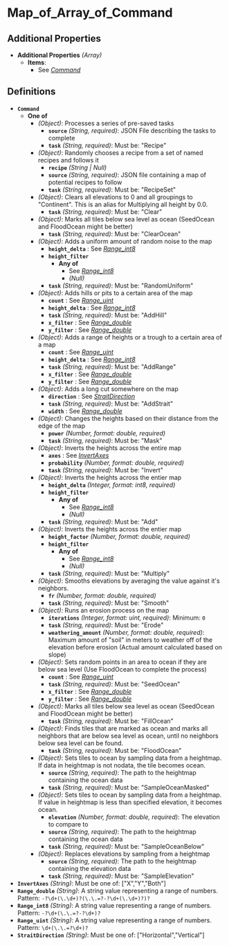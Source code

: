 # Map_of_Array_of_Command

## Additional Properties

* **Additional Properties** *(Array)*
  * **Items**:
    * See *[Command](#definitions/Command)*
## Definitions
  * <a id="definitions/Command"></a>**`Command`** 
    * **One of**
      * *(Object)*: Processes a series of pre-saved tasks
        * **`source`** *(String, required)*: JSON File describing the tasks to complete
        * **`task`** *(String, required)*: Must be: "Recipe"
      * *(Object)*: Randomly chooses a recipe from a set of named recipes and follows it
        * **`recipe`** *(String | Null)*
        * **`source`** *(String, required)*: JSON file containing a map of potential recipes to follow
        * **`task`** *(String, required)*: Must be: "RecipeSet"
      * *(Object)*: Clears all elevations to 0 and all groupings to "Continent". This is an alias for Multiplying all height by 0.0.
        * **`task`** *(String, required)*: Must be: "Clear"
      * *(Object)*: Marks all tiles below sea level as ocean (SeedOcean and FloodOcean might be better)
        * **`task`** *(String, required)*: Must be: "ClearOcean"
      * *(Object)*: Adds a uniform amount of random noise to the map
        * **`height_delta`** : See *[Range_int8](#definitions/Range_int8)*
        * **`height_filter`** 
          * **Any of**
            * See *[Range_int8](#definitions/Range_int8)*
            * *(Null)*
        * **`task`** *(String, required)*: Must be: "RandomUniform"
      * *(Object)*: Adds hills or pits to a certain area of the map
        * **`count`** : See *[Range_uint](#definitions/Range_uint)*
        * **`height_delta`** : See *[Range_int8](#definitions/Range_int8)*
        * **`task`** *(String, required)*: Must be: "AddHill"
        * **`x_filter`** : See *[Range_double](#definitions/Range_double)*
        * **`y_filter`** : See *[Range_double](#definitions/Range_double)*
      * *(Object)*: Adds a range of heights or a trough to a certain area of a map
        * **`count`** : See *[Range_uint](#definitions/Range_uint)*
        * **`height_delta`** : See *[Range_int8](#definitions/Range_int8)*
        * **`task`** *(String, required)*: Must be: "AddRange"
        * **`x_filter`** : See *[Range_double](#definitions/Range_double)*
        * **`y_filter`** : See *[Range_double](#definitions/Range_double)*
      * *(Object)*: Adds a long cut somewhere on the map
        * **`direction`** : See *[StraitDirection](#definitions/StraitDirection)*
        * **`task`** *(String, required)*: Must be: "AddStrait"
        * **`width`** : See *[Range_double](#definitions/Range_double)*
      * *(Object)*: Changes the heights based on their distance from the edge of the map
        * **`power`** *(Number, format: double, required)*
        * **`task`** *(String, required)*: Must be: "Mask"
      * *(Object)*: Inverts the heights across the entire map
        * **`axes`** : See *[InvertAxes](#definitions/InvertAxes)*
        * **`probability`** *(Number, format: double, required)*
        * **`task`** *(String, required)*: Must be: "Invert"
      * *(Object)*: Inverts the heights across the entier map
        * **`height_delta`** *(Integer, format: int8, required)*
        * **`height_filter`** 
          * **Any of**
            * See *[Range_int8](#definitions/Range_int8)*
            * *(Null)*
        * **`task`** *(String, required)*: Must be: "Add"
      * *(Object)*: Inverts the heights across the entier map
        * **`height_factor`** *(Number, format: double, required)*
        * **`height_filter`** 
          * **Any of**
            * See *[Range_int8](#definitions/Range_int8)*
            * *(Null)*
        * **`task`** *(String, required)*: Must be: "Multiply"
      * *(Object)*: Smooths elevations by averaging the value against it's neighbors.
        * **`fr`** *(Number, format: double, required)*
        * **`task`** *(String, required)*: Must be: "Smooth"
      * *(Object)*: Runs an erosion process on the map
        * **`iterations`** *(Integer, format: uint, required)*: Minimum: `0`
        * **`task`** *(String, required)*: Must be: "Erode"
        * **`weathering_amount`** *(Number, format: double, required)*: Maximum amount of "soil" in meters to weather off of the elevation before erosion (Actual amount calculated based on slope)
      * *(Object)*: Sets random points in an area to ocean if they are below sea level (Use FloodOcean to complete the process)
        * **`count`** : See *[Range_uint](#definitions/Range_uint)*
        * **`task`** *(String, required)*: Must be: "SeedOcean"
        * **`x_filter`** : See *[Range_double](#definitions/Range_double)*
        * **`y_filter`** : See *[Range_double](#definitions/Range_double)*
      * *(Object)*: Marks all tiles below sea level as ocean (SeedOcean and FloodOcean might be better)
        * **`task`** *(String, required)*: Must be: "FillOcean"
      * *(Object)*: Finds tiles that are marked as ocean and marks all neighbors that are below sea level as ocean, until no neighbors below sea level can be found.
        * **`task`** *(String, required)*: Must be: "FloodOcean"
      * *(Object)*: Sets tiles to ocean by sampling data from a heightmap. If data in heightmap is not nodata, the tile becomes ocean.
        * **`source`** *(String, required)*: The path to the heightmap containing the ocean data
        * **`task`** *(String, required)*: Must be: "SampleOceanMasked"
      * *(Object)*: Sets tiles to ocean by sampling data from a heightmap. If value in heightmap is less than specified elevation, it becomes ocean.
        * **`elevation`** *(Number, format: double, required)*: The elevation to compare to
        * **`source`** *(String, required)*: The path to the heightmap containing the ocean data
        * **`task`** *(String, required)*: Must be: "SampleOceanBelow"
      * *(Object)*: Replaces elevations by sampling from a heightmap
        * **`source`** *(String, required)*: The path to the heightmap containing the elevation data
        * **`task`** *(String, required)*: Must be: "SampleElevation"
  * <a id="definitions/InvertAxes"></a>**`InvertAxes`** *(String)*: Must be one of: ["X","Y","Both"]
  * <a id="definitions/Range_double"></a>**`Range_double`** *(String)*: A string value representing a range of numbers. Pattern: `-?\d+(\.\d+)?(\.\.=?-?\d+(\.\d+)?)?`
  * <a id="definitions/Range_int8"></a>**`Range_int8`** *(String)*: A string value representing a range of numbers. Pattern: `-?\d+(\.\.=?-?\d+)?`
  * <a id="definitions/Range_uint"></a>**`Range_uint`** *(String)*: A string value representing a range of numbers. Pattern: `\d+(\.\.=?\d+)?`
  * <a id="definitions/StraitDirection"></a>**`StraitDirection`** *(String)*: Must be one of: ["Horizontal","Vertical"]
